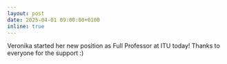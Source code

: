 ```yaml
---
layout: post
date: 2025-04-01 09:00:00+0100
inline: true
---
```


Veronika started her new position as Full Professor at ITU today! Thanks to everyone for the support :) 
